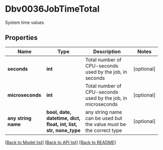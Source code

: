 # Dbv0036JobTimeTotal

System time values

## Properties
Name | Type | Description | Notes
------------ | ------------- | ------------- | -------------
**seconds** | **int** | Total number of CPU-seconds used by the job, in seconds | [optional] 
**microseconds** | **int** | Total number of CPU-seconds used by the job, in microseconds | [optional] 
**any string name** | **bool, date, datetime, dict, float, int, list, str, none_type** | any string name can be used but the value must be the correct type | [optional]

[[Back to Model list]](../README.md#documentation-for-models) [[Back to API list]](../README.md#documentation-for-api-endpoints) [[Back to README]](../README.md)



